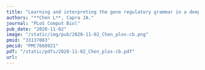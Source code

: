 ```yaml
---
title: "Learning and interpreting the gene regulatory grammar in a deep learning framework"
authors: "**Chen L**, Capra JA."
journal: "PLoS Comput Biol"
pub_date: "2020-11-02"
image: "/static/img/pub/2020-11-02_Chen_plos-cb.png"
pmid: "33137083"
pmcid: "PMC7660921"
pdf: "/static/pdfs/2020-11-02_Chen_plos-cb.pdf"
url: 
---
```


